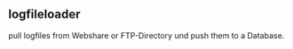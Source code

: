 logfileloader
-------------

pull logfiles from Webshare or FTP-Directory und push them to a Database.